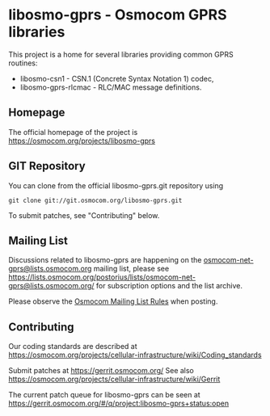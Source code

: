 libosmo-gprs - Osmocom GPRS libraries
=====================================

This project is a home for several libraries providing common GPRS routines:

* libosmo-csn1 - CSN.1 (Concrete Syntax Notation 1) codec,
* libosmo-gprs-rlcmac - RLC/MAC message definitions.

Homepage
--------

The official homepage of the project is
https://osmocom.org/projects/libosmo-gprs

GIT Repository
--------------

You can clone from the official libosmo-gprs.git repository using

	git clone git://git.osmocom.org/libosmo-gprs.git

To submit patches, see "Contributing" below.

Mailing List
------------

Discussions related to libosmo-gprs are happening on the
osmocom-net-gprs@lists.osmocom.org mailing list, please see
https://lists.osmocom.org/postorius/lists/osmocom-net-gprs@lists.osmocom.org/
for subscription options and the list archive.

Please observe the [Osmocom Mailing List
Rules](https://osmocom.org/projects/cellular-infrastructure/wiki/Mailing_List_Rules)
when posting.

Contributing
------------

Our coding standards are described at
https://osmocom.org/projects/cellular-infrastructure/wiki/Coding_standards

Submit patches at https://gerrit.osmocom.org/
See also https://osmocom.org/projects/cellular-infrastructure/wiki/Gerrit

The current patch queue for libosmo-gprs can be seen at
https://gerrit.osmocom.org/#/q/project:libosmo-gprs+status:open
